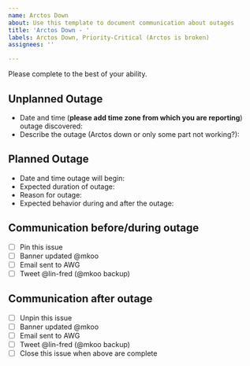 ```yaml
---
name: Arctos Down
about: Use this template to document communication about outages
title: 'Arctos Down - '
labels: Arctos Down, Priority-Critical (Arctos is broken)
assignees: ''

---
```


Please complete to the best of your ability.

## Unplanned Outage
 - Date and time (**please add time zone from which you are reporting**) outage discovered:
 - Describe the outage (Arctos down or only some part not working?):

## Planned Outage
 - Date and time outage will begin:
 - Expected duration of outage:
 - Reason for outage:
 - Expected behavior during and after the outage:

## Communication before/during outage
- [ ] Pin this issue
- [ ] Banner updated @mkoo
- [ ] Email sent to AWG  
- [ ] Tweet @lin-fred (@mkoo backup)

## Communication after outage
- [ ] Unpin this issue
- [ ] Banner updated @mkoo
- [ ] Email sent to AWG 
- [ ] Tweet @lin-fred (@mkoo backup)
- [ ] Close this issue when above are complete
